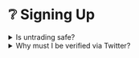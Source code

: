 # ❔ Signing Up

<details>

<summary>Is untrading safe?</summary>

Yes. untrading is an open-source Web3 project. Anyone can exam its source code on GitHub at: [https://github.com/untrading](https://github.com/untrading).&#x20;

* **Non-custodial**: untrading is non-custodial, meaning it doesn't hold users' private keys or crypto assets directly. This can be considered a security advantage because users maintain control over their funds and aren't reliant on the platform's security measures.
* **Smart contracts**: Many core functions of untrading are powered by smart contracts, which are tamper-proof and transparent blocks of code on the blockchain. This can increase trust and security, as the platform's actions are governed by publicly verifiable code.

</details>

<details>

<summary>Why must I be verified via Twitter?</summary>

By requiring users to verify their identity and link their accounts to a Twitter account, the protocol can ensure that it is doing its best to prevent wash trading. It may also help to protect users by ensuring that only legitimate accounts can access the service.

Wash trading is a type of market manipulation in which a trader buys and sells a security for the purpose of creating the appearance of activity in the market. This can be done by a single trader or by a group of traders working together. The goal of wash trading is often to manipulate the price of a security or to create the impression of a particular trend in the market, such as an upward trend. By squatting ownership rights, wash traders can gain unfair financial rewards under [EIP-5173](https://eips.ethereum.org/EIPS/eip-5173), which harms the entire Flow ecosystem.

There are several ways to prevent wash trading:

1. Implementing strict trade monitoring: By monitoring trades and identifying patterns that may indicate wash trading, untrading.org can prevent this type of market manipulation.
2. Establishing rules and regulations: untrading.org establishes rules and regulations that prohibit wash trading and establish penalties for users who engage in this type of activity. Please see our [Community Guidelines](../community-guidelines.md) for and [Terms of Service](../terms-of-service.md) for more information.&#x20;
3. Utilizing surveillance technology: Advanced surveillance technology can help exchanges identify and prevent wash trading by analyzing trade data and detecting unusual patterns or anomalies.
4. Enforcing strict penalties: By imposing strict penalties on users who engage in wash trading, untrading.org can discourage this type of behavior and create a more fair and transparent market.
5. Publish transparent reporting: untrading.org will publish regular transaction activity findings and provide transparent reporting in order to prevent wash trading.

Later, additional verification methods and OAuth sign-ins will be added.

</details>
